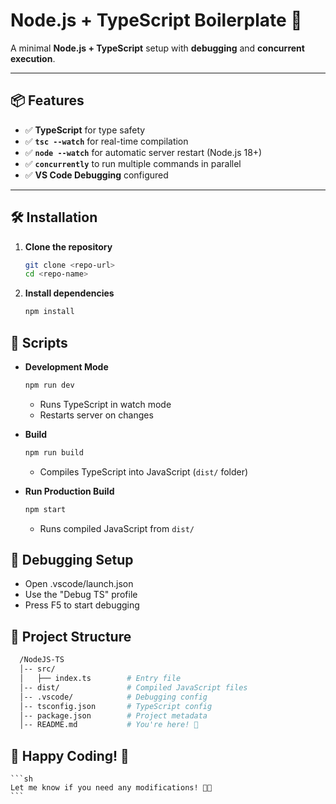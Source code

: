 # Node.js + TypeScript Boilerplate 🚀

A minimal **Node.js + TypeScript** setup with **debugging** and **concurrent execution**.

---

## 📦 Features

- ✅ **TypeScript** for type safety
- ✅ **`tsc --watch`** for real-time compilation
- ✅ **`node --watch`** for automatic server restart (Node.js 18+)
- ✅ **`concurrently`** to run multiple commands in parallel
- ✅ **VS Code Debugging** configured

---

## 🛠 Installation

1. **Clone the repository**

   ```sh
   git clone <repo-url>
   cd <repo-name>

   ```

2. **Install dependencies**
   ```sh
   npm install
   ```

## 🚀 Scripts

- **Development Mode**

  ```sh
  npm run dev
  ```

  - Runs TypeScript in watch mode
  - Restarts server on changes

- **Build**

  ```sh
  npm run build
  ```

  - Compiles TypeScript into JavaScript (`dist/` folder)

- **Run Production Build**

  ```sh
  npm start
  ```

  - Runs compiled JavaScript from `dist/`

## 🐞 Debugging Setup

- Open .vscode/launch.json
- Use the "Debug TS" profile
- Press F5 to start debugging

## 📂 Project Structure

```sh
  /NodeJS-TS
  │-- src/
  │   ├── index.ts        # Entry file
  │-- dist/               # Compiled JavaScript files
  │-- .vscode/            # Debugging config
  │-- tsconfig.json       # TypeScript config
  │-- package.json        # Project metadata
  │-- README.md           # You're here! 📖
```

## 🚀 Happy Coding! 🎯

    ```sh
    Let me know if you need any modifications! 🚀🔥
    ```
